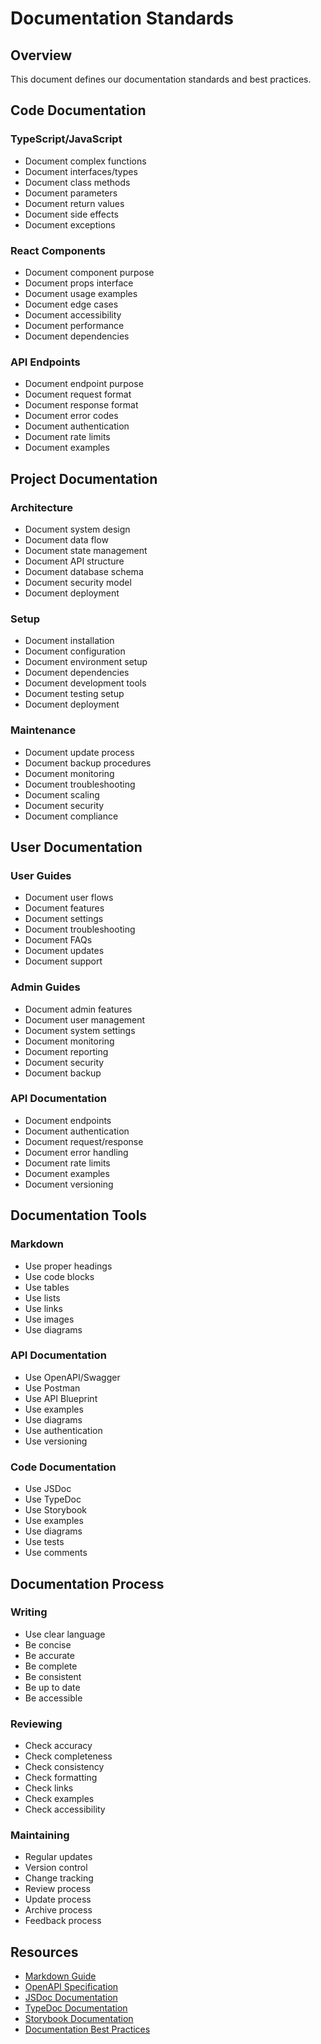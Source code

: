 # Documentation Standards

## Overview

This document defines our documentation standards and best practices.

## Code Documentation

### TypeScript/JavaScript

- Document complex functions
- Document interfaces/types
- Document class methods
- Document parameters
- Document return values
- Document side effects
- Document exceptions

### React Components

- Document component purpose
- Document props interface
- Document usage examples
- Document edge cases
- Document accessibility
- Document performance
- Document dependencies

### API Endpoints

- Document endpoint purpose
- Document request format
- Document response format
- Document error codes
- Document authentication
- Document rate limits
- Document examples

## Project Documentation

### Architecture

- Document system design
- Document data flow
- Document state management
- Document API structure
- Document database schema
- Document security model
- Document deployment

### Setup

- Document installation
- Document configuration
- Document environment setup
- Document dependencies
- Document development tools
- Document testing setup
- Document deployment

### Maintenance

- Document update process
- Document backup procedures
- Document monitoring
- Document troubleshooting
- Document scaling
- Document security
- Document compliance

## User Documentation

### User Guides

- Document user flows
- Document features
- Document settings
- Document troubleshooting
- Document FAQs
- Document updates
- Document support

### Admin Guides

- Document admin features
- Document user management
- Document system settings
- Document monitoring
- Document reporting
- Document security
- Document backup

### API Documentation

- Document endpoints
- Document authentication
- Document request/response
- Document error handling
- Document rate limits
- Document examples
- Document versioning

## Documentation Tools

### Markdown

- Use proper headings
- Use code blocks
- Use tables
- Use lists
- Use links
- Use images
- Use diagrams

### API Documentation

- Use OpenAPI/Swagger
- Use Postman
- Use API Blueprint
- Use examples
- Use diagrams
- Use authentication
- Use versioning

### Code Documentation

- Use JSDoc
- Use TypeDoc
- Use Storybook
- Use examples
- Use diagrams
- Use tests
- Use comments

## Documentation Process

### Writing

- Use clear language
- Be concise
- Be accurate
- Be complete
- Be consistent
- Be up to date
- Be accessible

### Reviewing

- Check accuracy
- Check completeness
- Check consistency
- Check formatting
- Check links
- Check examples
- Check accessibility

### Maintaining

- Regular updates
- Version control
- Change tracking
- Review process
- Update process
- Archive process
- Feedback process

## Resources

- [Markdown Guide](https://www.markdownguide.org/)
- [OpenAPI Specification](https://swagger.io/specification/)
- [JSDoc Documentation](https://jsdoc.app/)
- [TypeDoc Documentation](https://typedoc.org/)
- [Storybook Documentation](https://storybook.js.org/docs/)
- [Documentation Best Practices](https://www.documentation.dev/)
